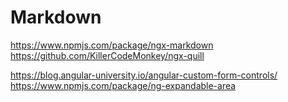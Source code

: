 # Markdown

https://www.npmjs.com/package/ngx-markdown
https://github.com/KillerCodeMonkey/ngx-quill

https://blog.angular-university.io/angular-custom-form-controls/
https://www.npmjs.com/package/ng-expandable-area
